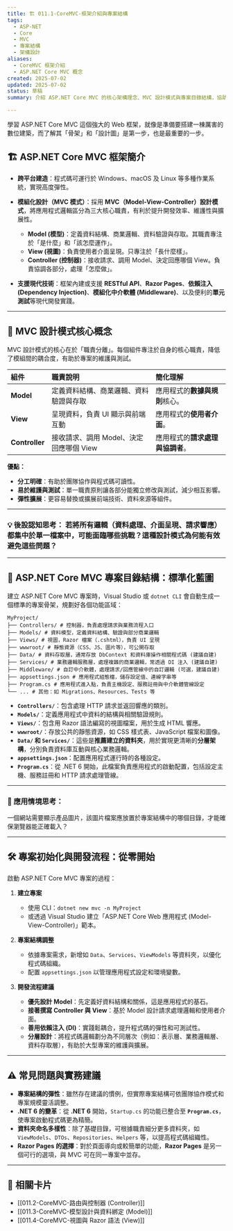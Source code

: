 ```yaml
---
title: 🏗️ 011.1-CoreMVC-框架介紹與專案結構
tags:
  - ASP-NET
  - Core
  - MVC
  - 專案結構
  - 架構設計
aliases:
  - CoreMVC 框架介紹
  - ASP.NET Core MVC 概念
created: 2025-07-02
updated: 2025-07-02
status: 草稿
summary: 介紹 ASP.NET Core MVC 的核心架構理念、MVC 設計模式與專案目錄結構，協助建立現代 .NET 後端開發的基礎認知。

---
```

學習 ASP.NET Core MVC 這個強大的 Web 框架，就像是準備要搭建一棟厲害的數位建築，而了解其「骨架」和「設計圖」是第一步，也是最重要的一步。

## 🏗️ ASP.NET Core MVC 框架簡介

* **跨平台建造**：程式碼可運行於 Windows、macOS 及 Linux 等多種作業系統，實現高度彈性。

* **模組化設計（MVC 模式）**：採用 **MVC（Model-View-Controller）設計模式**，將應用程式邏輯區分為三大核心職責，有利於提升開發效率、維護性與擴展性。
	* **Model (模型)**：定義資料結構、商業邏輯、資料驗證與存取。其職責專注於「是什麼」和「該怎麼運作」。 
	* **View (視圖)**：負責使用者介面呈現。只專注於「長什麼樣」。
	* **Controller (控制器)**：接收請求、調用 Model、決定回應哪個 View。負責協調各部分，處理「怎麼做」。

* **支援現代技術**：框架內建或支援 **RESTful API**、**Razor Pages**、**依賴注入 (Dependency Injection)**、**模組化中介軟體 (Middleware)**、以及便利的**單元測試**等現代開發實踐。

---
## 🧩 MVC 設計模式核心概念

MVC 設計模式的核心在於「職責分離」。每個組件專注於自身的核心職責，降低了模組間的耦合度，有助於專案的維護與測試。

| 組件 | 職責說明 | 簡化理解 |
| :--------- | :---------------------------------------- | :----------------------------- |
| **Model** | 定義資料結構、商業邏輯、資料驗證與存取 | 應用程式的**數據與規則**核心。 |
| **View** | 呈現資料，負責 UI 顯示與前端互動 | 應用程式的**使用者介面**。 |
| **Controller** | 接收請求、調用 Model、決定回應哪個 View | 應用程式的**請求處理與協調者**。 |

**優點：** 
* **分工明確**：有助於團隊協作與程式碼可讀性。
* **易於維護與測試**：單一職責原則讓各部分能獨立修改與測試，減少相互影響。
* **彈性擴展**：更容易替換或擴展前端技術、資料來源等組件。

---
### **💡 後設認知思考：** 若將所有邏輯（資料處理、介面呈現、請求響應）都集中於單一檔案中，可能面臨哪些挑戰？這種設計模式為何能有效避免這些問題？

---
## 📁 ASP.NET Core MVC 專案目錄結構：標準化藍圖

建立 ASP.NET Core MVC 專案時，Visual Studio 或 `dotnet CLI` 會自動生成一個標準的專案骨架，規劃好各個功能區域：

```text
MyProject/
├── Controllers/ # 控制器，負責處理請求與業務流程入口
├── Models/ # 資料模型，定義資料結構、驗證與部分商業邏輯
├── Views/ # 視圖，Razor 檔案（.cshtml），負責 UI 呈現
├── wwwroot/ # 靜態資源（CSS、JS、圖片等），可公開存取
├── Data/ # 資料存取層，通常存放 DbContext 和資料庫操作相關程式碼 (建議自建)
├── Services/ # 業務邏輯服務層，處理複雜的商業邏輯，常透過 DI 注入 (建議自建)
├── Middleware/ # 自訂中介軟體，處理請求/回應管線中的自訂邏輯 (可選，建議自建)
├── appsettings.json # 應用程式組態檔，儲存設定值、連線字串等
├── Program.cs # 應用程式進入點，負責主機設定、服務註冊與中介軟體管線設定
└── ... # 其他：如 Migrations、Resources、Tests 等
```
- **`Controllers/`**：包含處理 HTTP 請求並返回響應的類別。
- **`Models/`**：定義應用程式中資料的結構與相關驗證規則。
- **`Views/`**：包含用 Razor 語法編寫的視圖檔案，用於生成 HTML 響應。
- **`wwwroot/`**：存放公共的靜態資源，如 CSS 樣式表、JavaScript 檔案和圖像。
- **`Data/` 和 `Services/`**：這些是**推薦建立的資料夾**，用於實現更清晰的**分層架構**，分別負責資料庫互動與核心業務邏輯。
- **`appsettings.json`**：配置應用程式運行時的各種設定。
- **`Program.cs`**：從 .NET 6 開始，此檔案負責應用程式的啟動配置，包括設定主機、服務註冊和 HTTP 請求處理管線。
---
### **💭 應用情境思考：**
一個網站需要顯示產品圖片，該圖片檔案應放置於專案結構中的哪個目錄，才能確保瀏覽器能正確載入？

---
## 🛠️ 專案初始化與開發流程：從零開始

啟動 ASP.NET Core MVC 專案的過程：
1. **建立專案**  
	- 使用 CLI：`dotnet new mvc -n MyProject`
	- 或透過 Visual Studio 建立「ASP.NET Core Web 應用程式 (Model-View-Controller)」範本。

2. **專案結構調整**  
	- 依據專案需求，新增如 `Data`、`Services`、`ViewModels` 等資料夾，以優化程式碼組織。
	- 配置 `appsettings.json` 以管理應用程式設定和環境變數。

3. **開發流程建議**  
	- **優先設計 Model**：先定義好資料結構和關係，這是應用程式的基石。
	- **接著撰寫 Controller 與 View**：基於 Model 設計請求處理邏輯和使用者介面。
	- **善用依賴注入 (DI)**：實踐鬆耦合，提升程式碼的彈性和可測試性。
	- **分層設計**：將程式碼邏輯劃分為不同層次（例如：表示層、業務邏輯層、資料存取層），有助於大型專案的維護與擴展。

---
## ⚠️ 常見問題與實務建議

- **專案結構的彈性**：雖然存在建議的慣例，但實際專案結構可依團隊協作模式和專案規模靈活調整。
- **.NET 6 的變革**：從 **.NET 6** 開始，`Startup.cs` 的功能已整合至 **`Program.cs`**，使專案啟動程式碼更為精簡。
- **資料夾命名多樣性**：除了基礎目錄，可根據職責細分更多資料夾，如 `ViewModels`、`DTOs`、`Repositories`、`Helpers` 等，以提高程式碼組織性。
- **Razor Pages 的選擇**：對於頁面導向或較簡單的功能，**Razor Pages** 是另一個可行的選項，與 MVC 可在同一專案中並存。

---
## 🔗 相關卡片

- [[011.2-CoreMVC-路由與控制器 (Controller)]]
- [[011.3-CoreMVC-模型設計與資料綁定 (Model)]]
- [[011.4-CoreMVC-視圖與 Razor 語法 (View)]]



